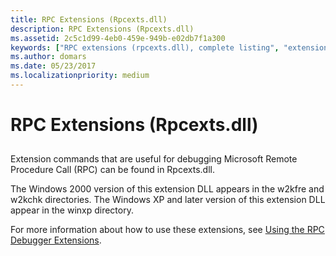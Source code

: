 ```yaml
---
title: RPC Extensions (Rpcexts.dll)
description: RPC Extensions (Rpcexts.dll)
ms.assetid: 2c5c1d99-4eb0-459e-949b-e02db7f1a300
keywords: ["RPC extensions (rpcexts.dll), complete listing", "extensions, RPC"]
ms.author: domars
ms.date: 05/23/2017
ms.localizationpriority: medium
---
```


# RPC Extensions (Rpcexts.dll)


## <span id="ddk_rpc_extensions_rpcexts_dll__dbg"></span><span id="DDK_RPC_EXTENSIONS_RPCEXTS_DLL__DBG"></span>


Extension commands that are useful for debugging Microsoft Remote Procedure Call (RPC) can be found in Rpcexts.dll.

The Windows 2000 version of this extension DLL appears in the w2kfre and w2kchk directories. The Windows XP and later version of this extension DLL appear in the winxp directory.

For more information about how to use these extensions, see [Using the RPC Debugger Extensions](using-the-rpc-debugger-extensions.md).

 

 





